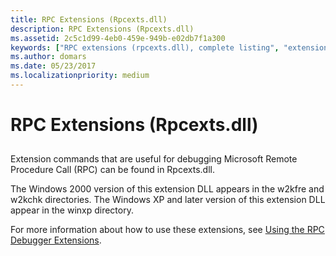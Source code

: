 ```yaml
---
title: RPC Extensions (Rpcexts.dll)
description: RPC Extensions (Rpcexts.dll)
ms.assetid: 2c5c1d99-4eb0-459e-949b-e02db7f1a300
keywords: ["RPC extensions (rpcexts.dll), complete listing", "extensions, RPC"]
ms.author: domars
ms.date: 05/23/2017
ms.localizationpriority: medium
---
```


# RPC Extensions (Rpcexts.dll)


## <span id="ddk_rpc_extensions_rpcexts_dll__dbg"></span><span id="DDK_RPC_EXTENSIONS_RPCEXTS_DLL__DBG"></span>


Extension commands that are useful for debugging Microsoft Remote Procedure Call (RPC) can be found in Rpcexts.dll.

The Windows 2000 version of this extension DLL appears in the w2kfre and w2kchk directories. The Windows XP and later version of this extension DLL appear in the winxp directory.

For more information about how to use these extensions, see [Using the RPC Debugger Extensions](using-the-rpc-debugger-extensions.md).

 

 





